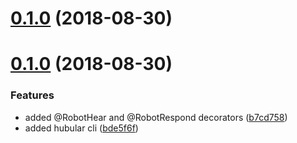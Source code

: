 <a name="0.1.0"></a>
# [0.1.0](https://github.com/leonardochaia/hubular/compare/v0.1.0...0.1.0) (2018-08-30)



<a name="0.1.0"></a>
# [0.1.0](https://github.com/leonardochaia/hubular/compare/b7cd758...v0.1.0) (2018-08-30)


### Features

* added @RobotHear and @RobotRespond decorators ([b7cd758](https://github.com/leonardochaia/hubular/commit/b7cd758))
* added hubular cli ([bde5f6f](https://github.com/leonardochaia/hubular/commit/bde5f6f))



